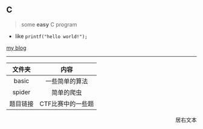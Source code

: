 ## C

> some **easy** C program

- like `printf("hello world!");`

[my blog](https://pic4xiu.github.io/)

***

|文件夹|内容|
 :-: | :-: |
|basic|一些简单的算法|
|spider|简单的爬虫|
|题目链接|CTF比赛中的一些题|



<p align="right">居右文本</p>
